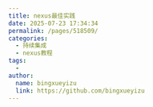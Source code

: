```yaml
---
title: nexus最佳实践
date: 2025-07-23 17:34:34
permalink: /pages/518509/
categories:
  - 持续集成
  - nexus教程
tags:
  - 
author: 
  name: bingxueyizu
  link: https://github.com/bingxueyizu
---
```

